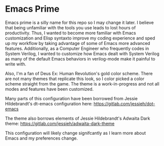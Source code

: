 # Emacs Prime
Emacs prime is a silly name for this repo so I may change it later. I believe that being unfamiliar with the tools you use leads to lost hours of productivity. Thus, I wanted to become more familiar with Emacs customization and Elisp syntaxto improve my coding experience and sped up my workflow by taking advantage of some of Emacs more advanced features. Additionally, as a Computer Engineer who frequently codes in System Verilog, I wanted to customize how Emacs dealt with System Verilog as many of the default Emacs behaviors in verilog-mode make it painful to write with.

Also, I'm a fan of Deus Ex: Human Revolution's gold color scheme. There are not many themes that replicate this look, so I color picked a color scheme straight from the game. The theme is a work-in-progress and not all modes and features have been customized.

Many parts of this configuration have been borrowed from Jessie Hildebrandt's dt-emacs configuration here: https://gitlab.com/jessieh/dot-emacs

The theme also borrows elements of Jessie Hildebrandt's Adwaita Dark theme: https://gitlab.com/jessieh/adwaita-dark-theme

This configuration will likely change signifcantly as I learn more about Emacs and my preferences change.
